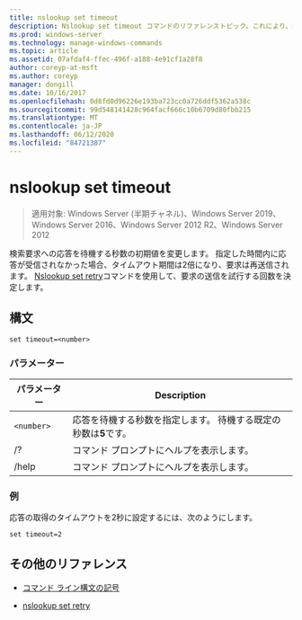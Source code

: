 ```yaml
---
title: nslookup set timeout
description: Nslookup set timeout コマンドのリファレンストピック。これにより、検索要求への応答を待機する秒数の初期値が変更されます。
ms.prod: windows-server
ms.technology: manage-windows-commands
ms.topic: article
ms.assetid: 07afdaf4-ffec-496f-a188-4e91cf1a28f8
author: coreyp-at-msft
ms.author: coreyp
manager: dongill
ms.date: 10/16/2017
ms.openlocfilehash: 0d8fd0d96226e193ba723cc0a726ddf5362a538c
ms.sourcegitcommit: 99d548141428c964facf666c10b6709d80fbb215
ms.translationtype: MT
ms.contentlocale: ja-JP
ms.lasthandoff: 06/12/2020
ms.locfileid: "84721387"
---
```

# <a name="nslookup-set-timeout"></a>nslookup set timeout

> 適用対象: Windows Server (半期チャネル)、Windows Server 2019、Windows Server 2016、Windows Server 2012 R2、Windows Server 2012

検索要求への応答を待機する秒数の初期値を変更します。 指定した時間内に応答が受信されなかった場合、タイムアウト期間は2倍になり、要求は再送信されます。 [Nslookup set retry](nslookup-set-retry.md)コマンドを使用して、要求の送信を試行する回数を決定します。

## <a name="syntax"></a>構文

```
set timeout=<number>
```

### <a name="parameters"></a>パラメーター

| パラメーター | Description |
| ---------- | ---------- |
| `<number>` | 応答を待機する秒数を指定します。 待機する既定の秒数は**5**です。 |
| /? | コマンド プロンプトにヘルプを表示します。 |
| /help | コマンド プロンプトにヘルプを表示します。 |

### <a name="examples"></a>例

応答の取得のタイムアウトを2秒に設定するには、次のようにします。

```
set timeout=2
```

## <a name="additional-references"></a>その他のリファレンス

- [コマンド ライン構文の記号](command-line-syntax-key.md)

- [nslookup set retry](nslookup-set-retry.md)
